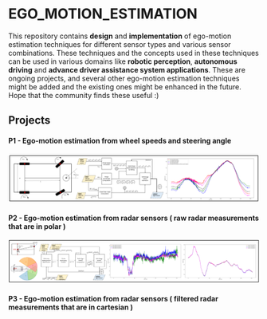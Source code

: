 # EGO_MOTION_ESTIMATION
This repository contains **design** and **implementation** of ego-motion estimation techniques for different sensor types and various sensor combinations. These techniques and the concepts used in these techniques can be used in various domains like **robotic perception**, **autonomous driving** and **advance driver assistance system applications**. These are ongoing projects, and several other ego-motion estimation techniques might be added and the existing ones might be enhanced in the future. Hope that the community finds these useful :)

## Projects

#### **P1 - Ego-motion estimation from wheel speeds and steering angle**
![](https://github.com/UditBhaskar19/EGO_MOTION_ESTIMATION/blob/main/readme_artifacts/P1_cover_img.PNG)

#### P2 - Ego-motion estimation from radar sensors ( raw radar measurements that are in polar )
![](https://github.com/UditBhaskar19/EGO_MOTION_ESTIMATION/blob/main/readme_artifacts/P2_cover_img.PNG)

#### P3 - Ego-motion estimation from radar sensors ( filtered radar measurements that are in cartesian )
